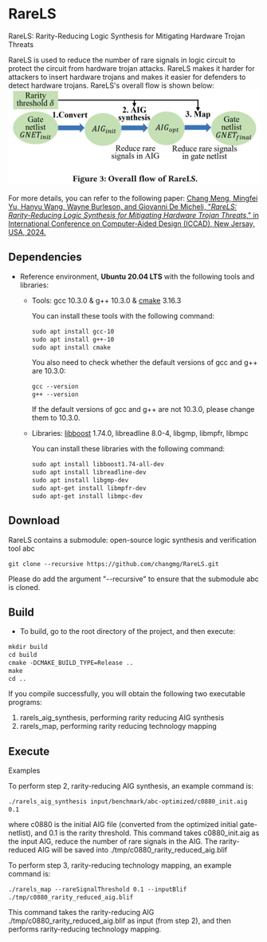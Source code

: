 # RareLS
RareLS: Rarity-Reducing Logic Synthesis for Mitigating Hardware Trojan Threats

RareLS is used to reduce the number of rare signals in logic circuit to protect the circuit from hardware trojan attacks.
RareLS makes it harder for attackers to insert hardware trojans and makes it easier for defenders to detect hardware trojans.
RareLS's overall flow is shown below:
<img src="fig/rarels_flow.jpg" alt="flow" style="zoom: 100%;" />

For more details, you can refer to the following paper:
[Chang Meng, Mingfei Yu, Hanyu Wang, Wayne Burleson, and Giovanni De Micheli, "*RareLS: Rarity-Reducing Logic Synthesis for Mitigating Hardware Trojan Threats*," in International Conference on Computer-Aided Design (ICCAD), New Jersay, USA, 2024.](paper/ICCAD_2024_RareLS__Rare_Reducing_Logic_Synthesis_for_Mitigating_Hardware_Trojan_Threats.pdf)


## Dependencies 

- Reference environment, **Ubuntu 20.04 LTS** with the following tools and libraries:

  - Tools: gcc 10.3.0 & g++ 10.3.0 & [cmake](https://cmake.org/) 3.16.3

    You can install these tools with the following command:

    ```shell
    sudo apt install gcc-10
    sudo apt install g++-10
    sudo apt install cmake
    ```

    You also need to check whether the default versions of gcc and g++ are 10.3.0:

    ```shell
    gcc --version
    g++ --version
    ```

    If the default versions of gcc and g++ are not 10.3.0, please change them to 10.3.0.

  - Libraries: [libboost](https://www.boost.org/) 1.74.0, libreadline 8.0-4, libgmp, libmpfr, libmpc

    You can install these libraries with the following command:

    ```shell
    sudo apt install libboost1.74-all-dev
    sudo apt install libreadline-dev
    sudo apt install libgmp-dev
    sudo apt-get install libmpfr-dev
    sudo apt-get install libmpc-dev

## Download

RareLS contains a submodule: open-source logic synthesis and verification tool abc

```shell
git clone --recursive https://github.com/changmg/RareLS.git
```

Please do add the argument "--recursive" to ensure that the submodule abc is cloned.

## Build

- To build, go to the root directory of the project, and then execute:

```shell
mkdir build
cd build
cmake -DCMAKE_BUILD_TYPE=Release ..
make
cd ..
```

If you compile successfully, you will obtain the following two executable programs:

1. rarels_aig_synthesis, performing rarity reducing AIG synthesis
2. rarels_map, performing rarity reducing technology mapping

## Execute

Examples

To perform step 2, rarity-reducing AIG synthesis, an example command is:

```shell
./rarels_aig_synthesis input/benchmark/abc-optimized/c0880_init.aig 0.1
```
where c0880 is the initial AIG file (converted from the optimized initial gate-netlist),
and 0.1 is the rarity threshold.
This command takes c0880_init.aig as the input AIG, reduce the number of rare signals in the AIG.
The rarity-reduced AIG will be saved into ./tmp/c0880_rarity_reduced_aig.blif


To perform step 3, rarity-reducing technology mapping, an example command is: 
```shell
./rarels_map --rareSignalThreshold 0.1 --inputBlif ./tmp/c0880_rarity_reduced_aig.blif
```
This command takes the rarity-reducing AIG ./tmp/c0880_rarity_reduced_aig.blif as input (from step 2),
and then performs rarity-reducing technology mapping.
